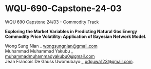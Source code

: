 # WQU-690-Capstone-24-03
WQU 690 Capstone 24/03 - Commodity Track

**Exploring the Market Variables in Predicting Natural Gas Energy Commodity Price Volatility: Application of Bayesian Network Model.**
 

Wong Sung Nian _  wongsungnian@gmail.com <br>
Muhammad Muhammad Yakubu _  muhammadmuhammadyakubu0@gmail.com <br>
Jean Francois De Gauss Uwomubayo _  udguwa123@gmail.com. 

